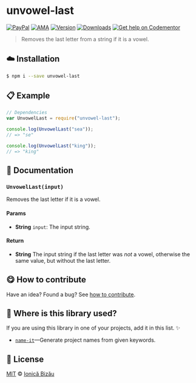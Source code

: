 
# unvowel-last

 [![PayPal](https://img.shields.io/badge/%24-paypal-f39c12.svg)][paypal-donations] [![AMA](https://img.shields.io/badge/ask%20me-anything-1abc9c.svg)](https://github.com/IonicaBizau/ama) [![Version](https://img.shields.io/npm/v/unvowel-last.svg)](https://www.npmjs.com/package/unvowel-last) [![Downloads](https://img.shields.io/npm/dt/unvowel-last.svg)](https://www.npmjs.com/package/unvowel-last) [![Get help on Codementor](https://cdn.codementor.io/badges/get_help_github.svg)](https://www.codementor.io/johnnyb?utm_source=github&utm_medium=button&utm_term=johnnyb&utm_campaign=github)

> Removes the last letter from a string if it is a vowel.

## :cloud: Installation

```sh
$ npm i --save unvowel-last
```


## :clipboard: Example



```js
// Dependencies
var UnvowelLast = require("unvowel-last");

console.log(UnvowelLast("sea"));
// => "se"

console.log(UnvowelLast("king"));
// => "king"
```

## :memo: Documentation


### `UnvowelLast(input)`
Removes the last letter if it is a vowel.

#### Params
- **String** `input`: The input string.

#### Return
- **String** The input string if the last letter was *not* a vowel, otherwise the same value, but without the last letter.



## :yum: How to contribute
Have an idea? Found a bug? See [how to contribute][contributing].

## :dizzy: Where is this library used?
If you are using this library in one of your projects, add it in this list. :sparkles:


 - [`name-it`](https://github.com/IonicaBizau/name-it#readme)—Generate project names from given keywords.

## :scroll: License

[MIT][license] © [Ionică Bizău][website]

[paypal-donations]: https://www.paypal.com/cgi-bin/webscr?cmd=_s-xclick&hosted_button_id=RVXDDLKKLQRJW
[donate-now]: http://i.imgur.com/6cMbHOC.png

[license]: http://showalicense.com/?fullname=Ionic%C4%83%20Biz%C4%83u%20%3Cbizauionica%40gmail.com%3E%20(http%3A%2F%2Fionicabizau.net)&year=2015#license-mit
[website]: http://ionicabizau.net
[contributing]: /CONTRIBUTING.md
[docs]: /DOCUMENTATION.md
